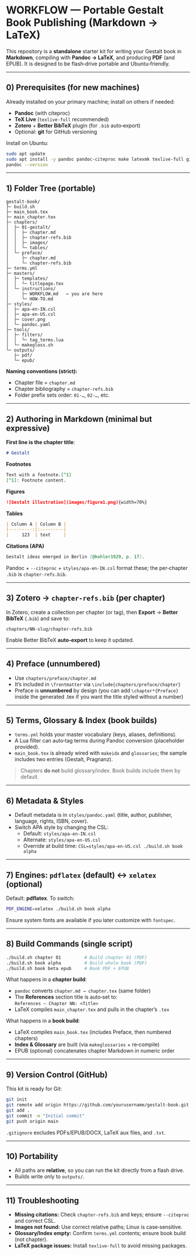 # WORKFLOW — Portable Gestalt Book Publishing (Markdown → LaTeX)

This repository is a **standalone** starter kit for writing your Gestalt book in **Markdown**, compiling with **Pandoc → LaTeX**, and producing **PDF** (and EPUB). It is designed to be flash‑drive portable and Ubuntu‑friendly.

---

## 0) Prerequisites (for new machines)
Already installed on your primary machine; install on others if needed:

- **Pandoc** (with citeproc)
- **TeX Live** (`texlive-full` recommended)
- **Zotero** + **Better BibTeX** plugin (for `.bib` auto‑export)
- Optional: **git** for GitHub versioning

Install on Ubuntu:
```bash
sudo apt update
sudo apt install -y pandoc pandoc-citeproc make latexmk texlive-full git
pandoc --version
```

---

## 1) Folder Tree (portable)
```
gestalt-book/
├─ build.sh
├─ main_book.tex
├─ main_chapter.tex
├─ chapters/
│  ├─ 01-gestalt/
│  │  ├─ chapter.md
│  │  ├─ chapter-refs.bib
│  │  ├─ images/
│  │  └─ tables/
│  └─ preface/
│     ├─ chapter.md
│     └─ chapter-refs.bib
├─ terms.yml
├─ masters/
│  ├─ templates/
│  │  └─ titlepage.tex
│  └─ instructions/
│     ├─ WORKFLOW.md   ← you are here
│     └─ HOW-TO.md
├─ styles/
│  ├─ apa-en-IN.csl
│  ├─ apa-en-US.csl
│  ├─ cover.png
│  └─ pandoc.yaml
├─ tools/
│  ├─ filters/
│  │  └─ tag_terms.lua
│  └─ makegloss.sh
└─ outputs/
   ├─ pdf/
   └─ epub/
```

**Naming conventions (strict):**
- Chapter file = `chapter.md`
- Chapter bibliography = `chapter-refs.bib`
- Folder prefix sets order: `01-…`, `02-…`, etc.

---

## 2) Authoring in Markdown (minimal but expressive)

**First line is the chapter title**:
```markdown
# Gestalt
```

**Footnotes**
```markdown
Text with a footnote.[^1]
[^1]: Footnote content.
```

**Figures**
```markdown
![Gestalt illustration](images/figure1.png){width=70%}
```

**Tables**
```markdown
| Column A | Column B |
|---------:|:---------|
|     123  | text     |
```

**Citations (APA)**
```markdown
Gestalt ideas emerged in Berlin [@kohler1929, p. 17].
```
Pandoc + `--citeproc` + `styles/apa-en-IN.csl` format these; the per‑chapter `.bib` is `chapter-refs.bib`.

---

## 3) Zotero → `chapter-refs.bib` (per chapter)
In Zotero, create a collection per chapter (or tag), then **Export** → **Better BibTeX** (`.bib`) and save to:
```
chapters/NN-slug/chapter-refs.bib
```
Enable Better BibTeX **auto‑export** to keep it updated.

---

## 4) Preface (unnumbered)
- Use `chapters/preface/chapter.md`
- It’s included in `\frontmatter` via `\include{chapters/preface/chapter}`
- Preface is **unnumbered** by design (you can add `\chapter*{Preface}` inside the generated .tex if you want the title styled without a number)

---

## 5) Terms, Glossary & Index (book builds)
- `terms.yml` holds your master vocabulary (keys, aliases, definitions).
- A Lua filter can auto‑tag terms during Pandoc conversion (placeholder provided).
- `main_book.tex` is already wired with `makeidx` and `glossaries`; the sample includes two entries (Gestalt, Pragnanz).

> Chapters **do not** build glossary/index. Book builds include them by default.

---

## 6) Metadata & Styles
- Default metadata is in `styles/pandoc.yaml` (title, author, publisher, language, rights, ISBN, cover).
- Switch APA style by changing the CSL:
  - Default: `styles/apa-en-IN.csl`
  - Alternate: `styles/apa-en-US.csl`
  - Override at build time: `CSL=styles/apa-en-US.csl ./build.sh book alpha`

---

## 7) Engines: `pdflatex` (default) ↔ `xelatex` (optional)
Default: **pdflatex**. To switch:
```bash
PDF_ENGINE=xelatex ./build.sh book alpha
```
Ensure system fonts are available if you later customize with `fontspec`.

---

## 8) Build Commands (single script)
```bash
./build.sh chapter 01         # Build chapter 01 (PDF)
./build.sh book alpha         # Build whole book (PDF)
./build.sh book beta epub     # Book PDF + EPUB
```

What happens in a **chapter build**:
- `pandoc` converts `chapter.md → chapter.tex` (same folder)
- The **References** section title is auto‑set to:  
  `References — Chapter NN: <Title>`
- LaTeX compiles `main_chapter.tex` and pulls in the chapter’s `.tex`

What happens in a **book build**:
- LaTeX compiles `main_book.tex` (includes Preface, then numbered chapters)
- **Index & Glossary** are built (via `makeglossaries` + re‑compile)
- EPUB (optional) concatenates chapter Markdown in numeric order

---

## 9) Version Control (GitHub)
This kit is ready for Git:
```bash
git init
git remote add origin https://github.com/yourusername/gestalt-book.git
git add .
git commit -m "Initial commit"
git push origin main
```
`.gitignore` excludes PDFs/EPUB/DOCX, LaTeX aux files, and `.txt`.

---

## 10) Portability
- All paths are **relative**, so you can run the kit directly from a flash drive.
- Builds write only to `outputs/`.

---

## 11) Troubleshooting
- **Missing citations:** Check `chapter-refs.bib` and keys; ensure `--citeproc` and correct CSL.
- **Images not found:** Use correct relative paths; Linux is case‑sensitive.
- **Glossary/Index empty:** Confirm `terms.yml` contents; ensure book build (not chapter).
- **LaTeX package issues:** Install `texlive-full` to avoid missing packages.
